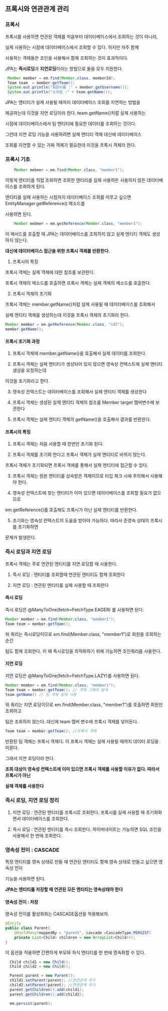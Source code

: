 ## 프록시와 연관관계 관리


### 프록시

프록시를 사용하면 연관된 객체를 처음부터 데이터베이스에서 조회하는 것이 아니라,

실제 사용하는 시점에 데이터베이스에서 조회할 수 있다. 하지만 자주 함께

사용하는 객체들은 조인을 사용해서 함께 조회하는 것이 효과적이다.

JPA는 **즉시로딩**과 **지연로딩**이라는 방법으로 둘을 모두 지원한다.

```java
 Member member = em.find(Member.class, memberId);
 Team team  = member.getTeam();
 System.out.println("회원이름 :" + member.getUsername());
 System.out.println("소속팀 :" + team.getName());
```

JPA는 엔티티가 실제 사용될 때까지 데이터베이스 조회를 지연하는 방법을

제공하는데 이것을 지연 로딩이라 한다. team.getName()처럼 실제 사용하는

시점에 데이터베이스에서 팀 엔티티에 필요한 데이터를 조회하는 것이다.

그런데 지연 로딩 기능을 사용하려면 실제 엔티티 객체 대신에 데이터베이스

조회를 지연할 수 있는 가짜 객체가 필요한데 이것을 프록시 객체라 한다.

### 프록시 기초

```java
    Member mebmer = em.find(Member.class, "member1");
```

이렇게 엔티티를 직접 조회하면 조회한 엔티리를 실제 사용하든 사용하지 않든 데이터베이스를 조회하게 된다.

엔티티를 실제 사용하는 시점까지 데이터베이스 조회를 미루고 싶으면 EntityManager.getReference() 메소드를

사용하면 된다.


```java
    Member mebmer = em.getReference(Member.class, "member1");
```

이 메서드를 호출할 때 JPA는 데이터베이스를 조회하지 않고 실제 엔티티 객체도 생성하지 않는다.

**대신에 데이터베이스 접근을 위한 프록시 객체를 반환한다.**

1) 프록시의 특징

프록시 객체는 실제 객체에 대한 참조를 보관한다. 

프록시 객체의 메소드를 호출하면 프록시 객체는 실제 객체의 메소드를 호출한다.

2) 프록시 객체의 초기화

프록시 객체는 member.getName()처럼 실제 사용될 때 데이터베이스를 조회해서 

실제 엔티티 객체를 생성하는데 이것을 프록시 객체의 초기화라 한다.

```java
Member member = em.getReference(Member.class, "id1");
member.getName(); 
```

#### 프록시 초기화 과정

1. 프록시 객체에 member.getName()을 호출해서 실제 데이터를 조회한다.

2. 프록시 객체는 실제 엔티티가 생성되어 있지 않으면 영속성 컨텍스트에 실제 엔티티 생성을 요청하는데

이것을 초기화라고 한다.

3. 영속성 컨텍스트는 데이터베이스를 조회해서 실제 엔티티 객체를 생성한다

4. 프록시 객체는 생성된 실제 엔티티 객체의 참조를 Member target 멤버변수에 보관한다

5. 프록시 객체는 실제 엔티티 객체의 getName()을 호출해서 결과를 반환한다.

#### 프록시의 특징

1. 프록시 객체는 처음 사용할 때 한번만 초기화 된다.

2. 프록시 객체를 초기화 한다고 프록시 객체가 실제 엔티티로 바뀌지 않는다. 

프록시 객체가 초기화되면 프록시 객체를 통해서 실제 엔티티에 접근할 수 있다.

3. 프록시 객체는 원본 엔티티를 상속받은 객체이므로 타입 체크 시에 주의해서 사용해야 한다.

4. 영속성 컨텍스트에 찾는 엔티티가 이미 있으면 데이터베이스를 조회할 필요가 없으므로

em.getReference()를 호출해도 프록시가 아닌 실제 엔티티를 반환한다.

5. 초기화는 영속성 컨텍스트의 도움을 받아야 가능하다. 따라서 준영속 상태의 프록시를 초기화하면

문제가 발생한다.


### 즉시 로딩과 지연 로딩
프록시 객체는 주로 연관된 엔티티를 지연 로딩할 때 사용한다.

1) 즉시 로딩 : 엔티티를 조회할때 연관된 엔티티도 함께 조회한다

2) 지연 로딩 : 연관된 엔티티를 실제 사용할 때 조회한다


#### 즉시 로딩
즉시 로딩은 @ManyToOne(fetch=FetchType.EAGER) 를 사용하면 된다.

```java
Member member = em.find(Member.class, "member1");
Team team = member.getTeam();
``` 

위 쿼리는 즉시로딩이므로 em.find(Member.class, "member1")로 회원을 조회하는 순간 

팀도 함께 조회한다. 이 때 즉시로딩을 최적화하기 위해 가능하면 조인쿼리를 사용한다.

#### 지연 로딩
지연 로딩은 @ManyToOne(fetch=FetchType.LAZY)를 사용하면 된다.
```java
Member member = em.find(Member.class, "member1");
Team team = member.getTeam(); // 객체 그래프 탐색
team.getName() // 팀 객체 실제 사용
```
위 쿼리는 지연 로딩이므로 em.find(Member.class, "member1")를 호출하면 회원만 조회하고

팀은 조회하지 않는다. 대신에 team 멤버 변수에 프록시 객체를 넣어둔다.

```java
Team team = member.getTeam(); //프록시 객체
```

반환된 팀 객체는 프록시 객체다. 이 프록시 객체는 실제 사용될 때까지 데이터 로딩을 미룬다.

그래서 지연 로딩이라 한다.

**조회 대상이 영속성 컨텍스트에 이미 있으면 프록시 객체를 사용할 이유가 없다. 따라서 프록시가 아닌**

**실제 객체를 사용한다**

### 즉시 로딩, 지연 로딩 정리

1) 지연 로딩 : 연관된 엔티티를 프록시로 조회한다. 프록시를 실제 사용할 때 초기화화면서 데이터베이스를 조회한다.

2) 즉시 로딩 : 연관된 엔티티를 즉시 조회한다. 하이버네이트는 가능하면 SQL 조인을 사용해서 한 번에 조회한다.


### 영속성 전이 : CASCADE

특정 엔티티를 영속 상태로 만들 때 연관된 엔티티도 함께 영속 상태로 만들고 싶으면 영속성 전이

기능을 사용하면 된다.

**JPA는 엔티티를 저장할 때 연관된 모든 엔티티는 영속상태야 한다**

#### 영속성 전이 : 저장

영속성 전이를 활성화화는 CASCADE옵션을 적용해보자.

```java
@Entity
public class Parent{
    @OneToMany(mappedBy = "parent", cascade =CascadeType.PERSIST)
    private List<Child> children = new ArrayList<Child>();
}
```

이 옵션을 적용하면 간편하게 부모와 자식 엔티티를 한 번에 영속화할 수 있다.

```java
  Child child1 = new Child();
  Child child2 = new Child();     

  Parent parent = new Parent();
  child1.setParent(parent); //연관관계 추가
  child2.setParent(parent); //연관관계 추가
  parent.getChildren().add(child1);
  parent.getChildren().add(child2);

  em.persist(parent);

```
